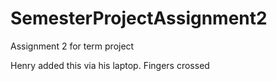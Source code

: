 # SemesterProjectAssignment2
Assignment 2 for term project

Henry added this via his laptop. Fingers crossed